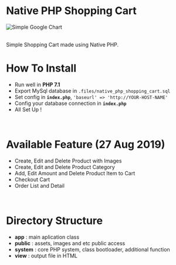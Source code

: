 # Native PHP Shopping Cart

![Simple Google Chart](https://raw.githubusercontent.com/arixwap/native-php-shopping-cart/master/public/images/example.png)

<br>
Simple Shopping Cart made using Native PHP.

# How To Install
- Run well in **PHP 7.1**
- Export MySql database in `.files/native_php_shopping_cart.sql`
- Set config in **`index.php`**, `'baseurl' => 'http://YOUR-HOST-NAME'`
- Config your database connection in **`index.php`**
- All Set Up !

<br>

# Available Feature (27 Aug 2019)
- Create, Edit and Delete Product with Images
- Create, Edit and Delete Product Category
- Add, Edit Amount and Delete Product Item to Cart
- Checkout Cart
- Order List and Detail

<br>

# Directory Structure
- **app** : main aplication class
- **public** : assets, images and etc public access
- **system** : core PHP system, class bootloader, additional function
- **view** : output file in HTML
